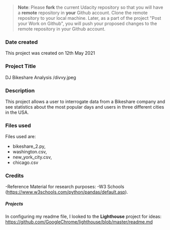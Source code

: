 >**Note**: Please **fork** the current Udacity repository so that you will have a **remote** repository in **your** Github account. Clone the remote repository to your local machine. Later, as a part of the project "Post your Work on Github", you will push your proposed changes to the remote repository in your Github account.

### Date created
This project was created on 12th May 2021


### Project Title
DJ Bikeshare Analysis
<img>/divvy.jpeg
### Description
This project allows a user to interrogate data from a Bikeshare company and see statistics about the most popular days and users in three different cities in the USA.

### Files used
Files used are:
- bikeshare_2.py,
- washington.csv,
- new_york_city.csv,
- chicago.csv

### Credits
-Reference Material for research purposes:
    -W3 Schools  (https://www.w3schools.com/python/pandas/default.asp).
##### Projects
In configuring my readme file, I looked to the **Lighthouse** project for ideas: https://github.com/GoogleChrome/lighthouse/blob/master/readme.md
